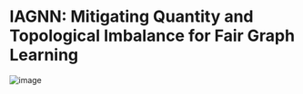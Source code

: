 # IAGNN: Mitigating Quantity and Topological Imbalance for Fair Graph Learning

![image]((https://github.com/Y7Lau/IAGNN/blob/main/s.png))
